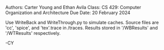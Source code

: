 Authors: Carter Young and Ethan Avila
Class: CS 429: Computer Organization and Architecture
Due Date: 20 February 2024

Use WriteBack and WriteThrough.py to simulate caches.
Source files are 'cc', 'spice', and 'tex'.trace in /traces.
Results stored in '/WBResults' and '/WTResults' respectively.

-CY
